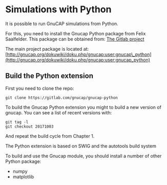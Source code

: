 # Simulations with Python

It is possible to run GnuCAP simulations from Python.

For this, you need to install the Gnucap Python package from Felix Saalfelder. This package can be obtained from: [The Gitlab project](https://gitlab.com/gnucap/gnucap-pytho)

The main project package is located at: [http://gnucap.org/dokuwiki/doku.php/gnucap:user:gnucap\_python](http://gnucap.org/dokuwiki/doku.php/gnucap:user:gnucap_python)

## Build the Python extension

First you need to clone the repo:

    git clone https://gitlab.com/gnucap/gnucap-python

To build the Gnucap Python extension you might to build a new version of gnucap. You can see a list of recent versions with:

    git tag -l
    git checkout 20171003
    
And repeat the build cycle from Chapter 1.

The Python extension is based on SWIG and the autotools build system

    
    
To build and use the Gnucap module, you should install a number of other Python package:

* numpy
* matplotlib

